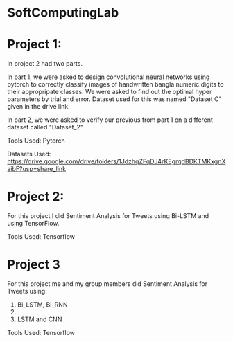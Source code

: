 # SoftComputingLab


# Project 1:



In project 2 had two parts.

In part 1, we were asked to design convolutional neural networks using pytorch to correctly classify images of handwritten bangla numeric digits to their appropripate classes. We were asked to find out the optimal hyper parameters by trial and error. Dataset used for this was named "Dataset C" given in the drive link.

In part 2, we were asked to verify our previous from part 1 on a different dataset called "Dataset_2"

Tools Used: Pytorch

Datasets Used: https://drive.google.com/drive/folders/1JdzhqZFqDJ4rKEgrgdBDKTMKxgnXaibF?usp=share_link


# Project 2:
For this project I did Sentiment Analysis for Tweets using Bi-LSTM and using TensorFlow.

Tools Used: Tensorflow

# Project 3

For this project me and my group members did Sentiment Analysis for Tweets using:
1) Bi_LSTM, Bi_RNN
2) 
3) LSTM and CNN

Tools Used: Tensorflow
